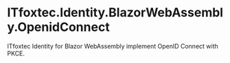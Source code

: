 # ITfoxtec.Identity.BlazorWebAssembly.OpenidConnect
ITfoxtec Identity for Blazor WebAssembly implement OpenID Connect with PKCE.

